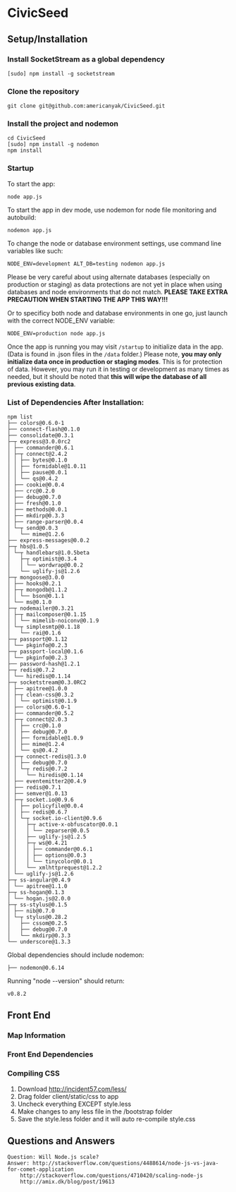 # CivicSeed

## Setup/Installation

### Install SocketStream as a global dependency

    [sudo] npm install -g socketstream

### Clone the repository

    git clone git@github.com:americanyak/CivicSeed.git

### Install the project and nodemon

    cd CivicSeed
    [sudo] npm install -g nodemon
    npm install

### Startup

To start the app:

    node app.js

To start the app in dev mode, use nodemon for node file monitoring and autobuild:

    nodemon app.js

To change the node or database environment settings, use command line variables like such:

    NODE_ENV=development ALT_DB=testing nodemon app.js

Please be very careful about using alternate databases (especially on production or staging) as data protections are not yet in place when using databases and node environments that do not match. **PLEASE TAKE EXTRA PRECAUTION WHEN STARTING THE APP THIS WAY!!!**

Or to specificy both node and database environments in one go, just launch with the correct NODE_ENV variable: 

    NODE_ENV=production node app.js

Once the app is running you may visit `/startup` to initialize data in the app. (Data is found in .json files in the `/data` folder.) Please note, **you may only initialize data once in production or staging modes**. This is for protection of data. However, you may run it in testing or development as many times as needed, but it should be noted that **this will wipe the database of all previous existing data**.

### List of Dependencies After Installation:

    npm list
    ├── colors@0.6.0-1 
    ├── connect-flash@0.1.0 
    ├── consolidate@0.3.1 
    ├─┬ express@3.0.0rc2 
    │ ├── commander@0.6.1 
    │ ├─┬ connect@2.4.2 
    │ │ ├── bytes@0.1.0 
    │ │ ├── formidable@1.0.11 
    │ │ ├── pause@0.0.1 
    │ │ └── qs@0.4.2 
    │ ├── cookie@0.0.4 
    │ ├── crc@0.2.0 
    │ ├── debug@0.7.0 
    │ ├── fresh@0.1.0 
    │ ├── methods@0.0.1 
    │ ├── mkdirp@0.3.3 
    │ ├── range-parser@0.0.4 
    │ └─┬ send@0.0.3 
    │   └── mime@1.2.6 
    ├── express-messages@0.0.2 
    ├─┬ hbs@1.0.5 
    │ └─┬ handlebars@1.0.5beta 
    │   ├─┬ optimist@0.3.4 
    │   │ └── wordwrap@0.0.2 
    │   └── uglify-js@1.2.6 
    ├─┬ mongoose@3.0.0 
    │ ├── hooks@0.2.1 
    │ ├─┬ mongodb@1.1.2 
    │ │ └── bson@0.1.1 
    │ └── ms@0.1.0 
    ├─┬ nodemailer@0.3.21 
    │ ├─┬ mailcomposer@0.1.15 
    │ │ └── mimelib-noiconv@0.1.9 
    │ └─┬ simplesmtp@0.1.18 
    │   └── rai@0.1.6 
    ├─┬ passport@0.1.12 
    │ └── pkginfo@0.2.3 
    ├─┬ passport-local@0.1.6 
    │ └── pkginfo@0.2.3 
    ├── password-hash@1.2.1 
    ├─┬ redis@0.7.2 
    │ └── hiredis@0.1.14 
    ├─┬ socketstream@0.3.0RC2 
    │ ├── apitree@1.0.0 
    │ ├─┬ clean-css@0.3.2 
    │ │ └── optimist@0.1.9 
    │ ├── colors@0.6.0-1 
    │ ├── commander@0.5.2 
    │ ├─┬ connect@2.0.3 
    │ │ ├── crc@0.1.0 
    │ │ ├── debug@0.7.0 
    │ │ ├── formidable@1.0.9 
    │ │ ├── mime@1.2.4 
    │ │ └── qs@0.4.2 
    │ ├─┬ connect-redis@1.3.0 
    │ │ ├── debug@0.7.0 
    │ │ └─┬ redis@0.7.2 
    │ │   └── hiredis@0.1.14 
    │ ├── eventemitter2@0.4.9 
    │ ├── redis@0.7.1 
    │ ├── semver@1.0.13 
    │ ├─┬ socket.io@0.9.6 
    │ │ ├── policyfile@0.0.4 
    │ │ ├── redis@0.6.7 
    │ │ └─┬ socket.io-client@0.9.6 
    │ │   ├─┬ active-x-obfuscator@0.0.1 
    │ │   │ └── zeparser@0.0.5 
    │ │   ├── uglify-js@1.2.5 
    │ │   ├─┬ ws@0.4.21 
    │ │   │ ├── commander@0.6.1 
    │ │   │ ├── options@0.0.3 
    │ │   │ └── tinycolor@0.0.1 
    │ │   └── xmlhttprequest@1.2.2 
    │ └── uglify-js@1.2.6 
    ├─┬ ss-angular@0.4.9 
    │ └── apitree@1.1.0 
    ├─┬ ss-hogan@0.1.3 
    │ └── hogan.js@2.0.0 
    ├─┬ ss-stylus@0.1.5 
    │ ├── nib@0.7.0 
    │ └─┬ stylus@0.28.2 
    │   ├── cssom@0.2.5 
    │   ├── debug@0.7.0 
    │   └── mkdirp@0.3.3 
    └── underscore@1.3.3 

Global dependencies should include nodemon:

    ├── nodemon@0.6.14 

Running "node --version" should return:

    v0.8.2

## Front End

### Map Information

### Front End Dependencies

### Compiling CSS

1. Download http://incident57.com/less/
2. Drag folder client/static/css to app
3. Uncheck everything EXCEPT style.less
4. Make changes to any less file in the /bootstrap folder
5. Save the style.less folder and it will auto re-compile style.css

## Questions and Answers

    Question: Will Node.js scale?
    Answer: http://stackoverflow.com/questions/4488614/node-js-vs-java-for-comet-application
        http://stackoverflow.com/questions/4710420/scaling-node-js
        http://amix.dk/blog/post/19613